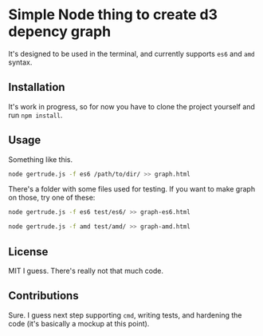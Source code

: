 # Simple Node thing to create d3 depency graph 

It's designed to be used in the terminal, and currently supports `es6` and
`amd` syntax.

## Installation

It's work in progress, so for now you have to clone the project yourself and
run `npm install`.

## Usage

Something like this.

```bash
node gertrude.js -f es6 /path/to/dir/ >> graph.html
```

There's a folder with some files used for testing. If you want to make graph on
those, try one of these:

```bash
node gertrude.js -f es6 test/es6/ >> graph-es6.html

node gertrude.js -f amd test/amd/ >> graph-amd.html
```

## License

MIT I guess. There's really not that much code.

## Contributions

Sure. I guess next step supporting `cmd`, writing tests, and hardening the code
(it's basically a mockup at this point).


